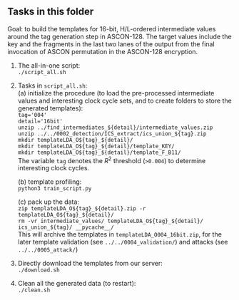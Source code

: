 ## Tasks in this folder

Goal: to build the templates for 16-bit, H/L-ordered intermediate values around the tag generation step in ASCON-128. The target values include the key and the fragments in the last two lanes of the output from the final invocation of ASCON permutation in the ASCON-128 encryption.

1. The all-in-one script:  
	`./script_all.sh`  

2. Tasks in `script_all.sh`:  
	(a) initialize the procedure (to load the pre-processed intermediate values and interesting clock cycle sets, and to create folders to store the generated templates):  
		`tag='004'`  
		`detail='16bit'`  
		`unzip ../find_intermediates_${detail}/intermediate_values.zip`  
		`unzip ../../0002_detection/ICS_extract/ics_union_${tag}.zip`  
		`mkdir templateLDA_O${tag}_${detail}/`  
		`mkdir templateLDA_O${tag}_${detail}/template_KEY/`  
		`mkdir templateLDA_O${tag}_${detail}/template_F_B11/`  
		The variable `tag` denotes the _R_<sup>2</sup> threshold (`>0.004`) to determine interesting clock cycles.

	(b) template profiling:  
		`python3 train_script.py`  

	(c) pack up the data:  
		`zip templateLDA_O${tag}_${detail}.zip -r templateLDA_O${tag}_${detail}/`  
		`rm -vr intermediate_values/ templateLDA_O${tag}_${detail}/ ics_union_${tag}/ __pycache__/`  
		This will archive the templates in `templateLDA_O004_16bit.zip`, for the later template validation (see `../../0004_validation/`) and attacks (see `../../0005_attack/`)  

3. Directly download the templates from our server:  
	`./download.sh`  

4. Clean all the generated data (to restart):  
	`./clean.sh`  

 
